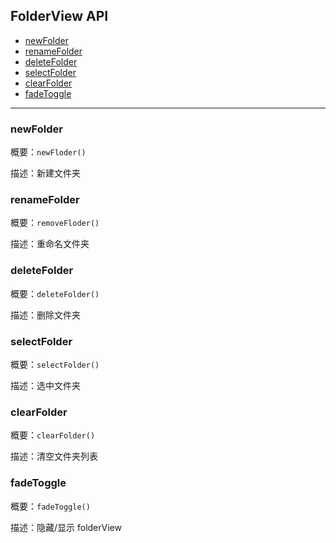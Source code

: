 ## FolderView API

- [newFolder](#newFloder)
- [renameFolder](#renameFolder)
- [deleteFolder](#deleteFolder)
- [selectFolder](#selectFolder)
- [clearFolder](#clearFolder)
- [fadeToggle](#fadeToggle)

-----------------

### newFolder

概要：`newFloder()`

描述：新建文件夹


### renameFolder

概要：`removeFloder()`

描述：重命名文件夹

### deleteFolder

概要：`deleteFolder()`

描述：删除文件夹

### selectFolder

概要：`selectFolder()`

描述：选中文件夹

### clearFolder

概要：`clearFolder()`

描述：清空文件夹列表

### fadeToggle

概要：`fadeToggle()`

描述：隐藏/显示 folderView